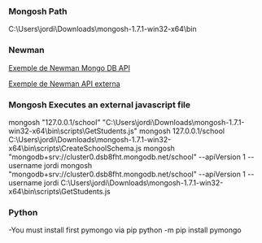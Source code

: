### Mongosh Path
C:\Users\jordi\Downloads\mongosh-1.7.1-win32-x64\bin

### Newman
[Exemple de Newman Mongo DB API](https://jmopos.github.io/mongodb-course-gencat/newman/MongoDB%20Data%20API-2023-03-02-16-18-52-173-0.html)

[Exemple de Newman API externa](https://jmopos.github.io/mongodb-course-gencat/newman/NttData-student-gencat-2023-03-02-16-17-05-428-0.html)

### Mongosh Executes an external javascript file
mongosh "127.0.0.1/school" "C:\Users\jordi\Downloads\mongosh-1.7.1-win32-x64\bin\scripts\GetStudents.js"
mongosh 127.0.0.1/school C:\Users\jordi\Downloads\mongosh-1.7.1-win32-x64\bin\scripts\CreateSchoolSchema.js
mongosh "mongodb+srv://cluster0.dsb8fht.mongodb.net/school" --apiVersion 1 --username jordi
mongosh "mongodb+srv://cluster0.dsb8fht.mongodb.net/school" --apiVersion 1 --username jordi C:\Users\jordi\Downloads\mongosh-1.7.1-win32-x64\bin\scripts\GetStudents.js

### Python
-You must install first pymongo via pip
python -m pip install pymongo
